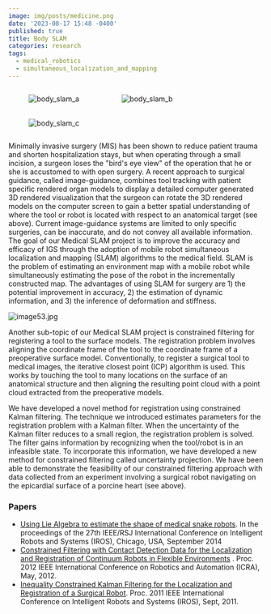 ```yaml
---
image: img/posts/medicine.png
date: '2023-08-17 15:48 -0400'
published: true
title: Body SLAM
categories: research
tags:
  - medical_robotics
  - simultaneous_localization_and_mapping
---
```


<!-- <div class="column is-12"> -->
  <div class="column is-mobile">
  	<div class="column is-3 " style="display:inline-block;">
      <figure class="image is-1x1" style="width:100%">
        <img src="{{site.baseurl}}/img/posts/image4.png" alt="body_slam_a" />
      </figure>
    </div>
  	<div class="column is-3 " style="display:inline-block;">
      <figure class="image is-1x1" style="width:100%">
        <img src="{{site.baseurl}}/img/posts/image67.png" alt="body_slam_b" />
      </figure>
    </div>
  	<div class="column is-3 " style="display:inline-block;">
      <figure class="image is-1x1" style="width:100%">
        <img src="{{site.baseurl}}/img/posts/image78.png" alt="body_slam_c" />
      </figure>
    </div>
  </div>
<!-- </div> -->

Minimally invasive surgery (MIS) has been shown to reduce patient trauma and shorten hospitalization stays, but when operating through a small incision, a surgeon loses the "bird's eye view" of the operation that he or she is accustomed to with open surgery. A recent approach to surgical guidance, called image-guidance, combines tool tracking with patient specific rendered organ models to display a detailed computer generated 3D rendered visualization that the surgeon can rotate the 3D rendered models on the computer screen to gain a better spatial understanding of where the tool or robot is located with respect to an anatomical target (see above). Current image-guidance systems are limited to only specific surgeries, can be inaccurate, and do not convey all available information. The goal of our Medical SLAM project is to improve the accuracy and efficacy of IGS through the adoption of mobile robot simultaneous localization and mapping (SLAM) algorithms to the medical field. SLAM is the problem of estimating an environment map with a mobile robot while simultaneously estimating the pose of the robot in the incrementally constructed map. The advantages of using SLAM for surgery are 1) the potential improvement in accuracy, 2) the estimation of dynamic information, and 3) the inference of deformation and stiffness.

![image53.jpg]({{site.baseurl}}/img/posts/image53.jpg)

Another sub-topic of our Medical SLAM project is constrained filtering for registering a tool to the surface models. The registration problem involves aligning the coordinate frame of the tool to the coordinate frame of a preoperative surface model. Conventionally, to register a surgical tool to medical images, the iterative closest point (ICP) algorithm is used. This works by touching the tool to many locations on the surface of an anatomical structure and then aligning the resulting point cloud with a point cloud extracted from the preoperative models.

We have developed a novel method for registration using constrained Kalman filtering. The technique we introduced estimates parameters for the registration problem with a Kalman filter. When the uncertainty of the Kalman filter reduces to a small region, the registration problem is solved. The filter gains information by recognizing when the tool/robot is in an infeasible state. To incorporate this information, we have developed a new method for constrained filtering called uncertainty projection. We have been able to demonstrate the feasibility of our constrained filtering approach with data collected from an experiment involving a surgical robot navigating on the epicardial surface of a porcine heart (see above).

### Papers

- [Using Lie Algebra to estimate the shape of medical snake robots](http://biorobotics.ri.cmu.edu/papers/paperUploads/paperv7.pdf). In the proceedings of the 27th IEEE/RSJ International Conference on Intelligent Robots and Systems (IROS), Chicago, USA, September 2014
- [Constrained Filtering with Contact Detection Data for the Localization and Registration of Continuum Robots in Flexible Environments](http://biorobotics.ri.cmu.edu/papers/paperUploads/ICRA2012_Tully.pdf) . Proc. 2012 IEEE International Conference on Robotics and Automation (ICRA), May, 2012.
- [Inequality Constrained Kalman Filtering for the Localization and Registration of a Surgical Robot](http://biorobotics.ri.cmu.edu/papers/paperUploads/iros11constrained.pdf). Proc. 2011 IEEE International Conference on Intelligent Robots and Systems (IROS), Sept, 2011.


